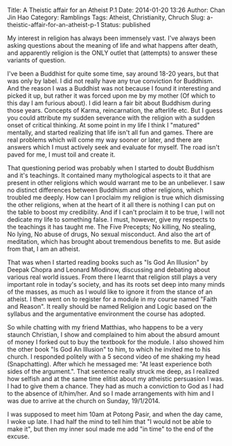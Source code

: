 Title: A Theistic affair for an Atheist P.1
Date: 2014-01-20 13:26
Author: Chan Jin Hao
Category: Ramblings
Tags: Atheist, Christianity, Chruch
Slug: a-theistic-affair-for-an-atheist-p-1
Status: published

My interest in religion has always been immensely vast. I've always been asking questions about the meaning of life and what happens after death, and apparently religion is the ONLY outlet that (attempts) to answer these variants of question.

I've been a Buddhist for quite some time, say around 18-20 years, but that was only by label. I did not really have any true conviction for Buddhism. And the reason I was a Buddhist was not because I found it interesting and picked it up, but rather it was forced upon me by my mother (Of which to this day I am furious about). I did learn a fair bit about Buddhism during those years. Concepts of Karma, reincarnation, the afterlife etc. But I guess you could attribute my sudden severance with the religion with a sudden onset of critical thinking. At some point in my life I think I "matured" mentally, and started realizing that life isn't all fun and games. There are real problems which will come my way sooner or later, and there are answers which I must actively seek and evaluate for myself. The road isn't paved for me, I must toil and create it.

That questioning period was probably when I started to doubt Buddhism and it's teachings. It contained many mythological aspects to it that are present in other religions which would warrant me to be an unbeliever. I saw no distinct differences between Buddhism and other religions, which troubled me deeply. How can I proclaim my religion is true which dismissing the other religions, when at the heart of it all there is nothing I can put on the table to boost my credibility. And if I can't proclaim it to be true, I will not dedicate my life to something false. I must, however, give my respects to the teachings it has taught me. The Five Precepts; No killing, No stealing, No lying, No abuse of drugs, No sexual misconduct. And also the art of meditation, which has brought about tremendous benefits to me. But aside from that, I am an atheist.

That was when I started reading books such as "Is God An Illusion" by Deepak Chopra and Leonard Mlodinow, discussing and debating about various real world issues. From there I learnt that religion still plays a very important role in today's society, and has its roots set deep into many minds of the masses, as much as I would like to ignore it from the stance of an atheist. I then went on to register for a module in my course named "Faith and Reason". It really should be named Religion and Logic based on the syllabus and the argumentative environment the course has adopted.

So while chatting with my friend Matthias, who happens to be a very staunch Christian, I show and complained to him about the absurd amount of money I forked out to buy the textbook for the module. I also showed him the other book "Is God An Illusion" to him, to which he invited me to his church. I responded politely with a 5 second video of me shaking my head (Snapchatting). After which he messaged me: "At least experience both sides of the argument.". That sentence really struck me deep, as I realized how selfish and at the same time elitist about my atheistic persuasion I was. I had to give them a chance. They had as much a conviction to God as I had to the absence of it/him/her. And so I made arrangements with him and I was due to arrive at the church on Sunday, 19/1/2014.

I was supposed to meet him 10am at Potong Pasir, and when the day came, I woke up late. I had half the mind to tell him that "I would not be able to make it", but then my inner soul made me add "in time" to the end of the excuse.
